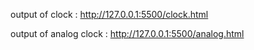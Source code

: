output of clock : http://127.0.0.1:5500/clock.html


output of analog clock : http://127.0.0.1:5500/analog.html
